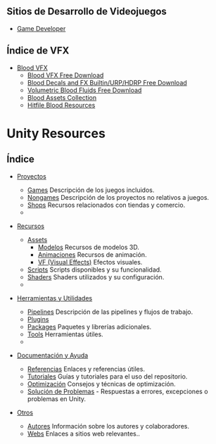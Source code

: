 

## Sitios de Desarrollo de Videojuegos
- [Game Developer](https://www.gamedeveloper.com/?_ga=2.139006966.433334962.1724435955-1585850805.1724435925)
## Índice de VFX

- [Blood VFX](https://github.com/JaimeCamachoDev/Unity_Resources/tree/master/Assets/BloodVFX)
  - [Blood VFX Free Download](https://unityassetcollection.com/blood-vfx-free-download/)
  - [Blood Decals and FX Builtin/URP/HDRP Free Download](https://unityassetcollection.com/blood-decals-and-fx-builtinurphdrp-free-download/)
  - [Volumetric Blood Fluids Free Download](https://unityassetcollection.com/volumetric-blood-fluids-free-download/)
  - [Blood Assets Collection](https://unityassetcollection.com/page/2/?s=blood)
  - [Hitfile Blood Resources](https://hitfile.net/56itMgj)

# Unity Resources

## Índice
- [Proyectos](Proyectos)
  - [Games](Proyectos/Games) Descripción de los juegos incluidos.
  - [Nongames](Proyectos/NonGames) Descripción de los proyectos no relativos a juegos.
  - [Shops](Proyectos/Shops) Recursos relacionados con tiendas y comercio.
  - 
- [Recursos](Recursos)
  - [Assets](Recursos/Assets)
    - [Modelos](#modelos) Recursos de modelos 3D.
    - [Animaciones](#animaciones) Recursos de animación.
    - [VF (Visual Effects)](#vf-visual-effects) Efectos visuales.
  - [Scripts](Recursos/Scripts) Scripts disponibles y su funcionalidad.
  - [Shaders](Recursos/Shaders) Shaders utilizados y su configuración.
  - 
- [Herramientas y Utilidades](Herramientas_y_Utilidades)
  - [Pipelines](Herramientas_y_Utilidades/Pipelines) Descripción de las pipelines y flujos de trabajo.
  - [Plugins](Herramientas_y_Utilidades/Plugins)
  - [Packages](Herramientas_y_Utilidades/Packages) Paquetes y librerías adicionales.
  - [Tools](Herramientas_y_Utilidades/Tools) Herramientas útiles.
  - 
- [Documentación y Ayuda](Documentacion_y_Ayuda)
  - [Referencias](Documentacion_y_Ayuda/Referencias) Enlaces y referencias útiles.
  - [Tutoriales](Documentacion_y_Ayuda/Tutorials) Guías y tutoriales para el uso del repositorio.
  - [Optimización](Documentacion_y_Ayuda/Optimizacion) Consejos y técnicas de optimización.
  - [Solución de Problemas](https://github.com/Endarren/Unity_Resources/tree/master/Troubleshooting) - Respuestas a errores, excepciones o problemas en Unity.

- [Otros](#otros)
  - [Autores](Otros/Autores) Información sobre los autores y colaboradores.
  - [Webs](Otros/Webs) Enlaces a sitios web relevantes..
